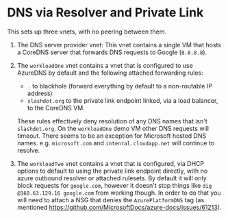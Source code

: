 # DNS via Resolver and Private Link

This sets up three vnets, with no peering between them.

1. The DNS server provider vnet:
    This vnet contains a single VM that hosts a CoreDNS server that forwards DNS requests to Google (`8.8.8.8`).
2. The `workloadOne` vnet contains a vnet that is configured to use AzureDNS by default and 
   the following attached forwarding rules:
    * `.` to blackhole (forward everything by default to a non-routable IP address)
    * `slashdot.org` to the private link endpoint linked, via a load balancer, to the CoreDNS VM.
    
    These rules effectively deny resolution of any DNS names that isn't `slashdot.org`. On the  `workloadOne` demo VM  other DNS requests will timeout. There seems to be an exception for Microsoft hosted DNS names. e.g. `microsoft.com` and `intenral.cloudapp.net` will continue to resolve. 
3. The `workloadTwo` vnet contains a vnet that is configured, via DHCP options to default to using the private link endpoint directly, with no azure outbound resolver or attached rulesets. By default it will only block requests for `google.com`, however it doesn't stop things like `dig @168.63.129.16 google.com` from working though. In order to do that you will need to attach a NSG that denies the `AzurePlatformDNS` tag (as mentioned https://github.com/MicrosoftDocs/azure-docs/issues/61213).



